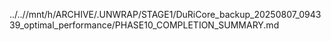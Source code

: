 ../..//mnt/h/ARCHIVE/.UNWRAP/STAGE1/DuRiCore_backup_20250807_094339_optimal_performance/PHASE10_COMPLETION_SUMMARY.md
